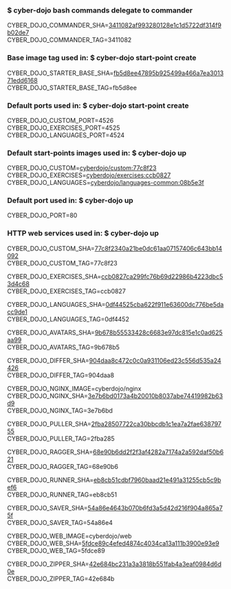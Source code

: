 ### $ cyber-dojo bash commands delegate to commander

CYBER_DOJO_COMMANDER_SHA=[3411082af993280128e1c1d5722df314f9b02de7](https://github.com/cyber-dojo/commander/commit/3411082af993280128e1c1d5722df314f9b02de7)<br/>
CYBER_DOJO_COMMANDER_TAG=3411082<br/>

### Base image tag used in: $ cyber-dojo start-point create

CYBER_DOJO_STARTER_BASE_SHA=[fb5d8ee47895b925499a466a7ea301371edd6168](https://github.com/cyber-dojo/starter-base/commit/fb5d8ee47895b925499a466a7ea301371edd6168)<br/>
CYBER_DOJO_STARTER_BASE_TAG=fb5d8ee<br/>


### Default ports used in: $ cyber-dojo start-point create

CYBER_DOJO_CUSTOM_PORT=4526
CYBER_DOJO_EXERCISES_PORT=4525
CYBER_DOJO_LANGUAGES_PORT=4524

### Default start-points images used in: $ cyber-dojo up

CYBER_DOJO_CUSTOM=[cyberdojo/custom:77c8f23](https://github.com/cyber-dojo/custom/commit/77c8f2340a21be0dc61aa07157406c643bb14092)<br/>
CYBER_DOJO_EXERCISES=[cyberdojo/exercises:ccb0827](https://github.com/cyber-dojo/exercises/commit/ccb0827ca299fc76b69d22986b4223dbc53d4c68)<br/>
CYBER_DOJO_LANGUAGES=[cyberdojo/languages-common:08b5e3f](https://github.com/cyber-dojo/languages-common/commit/08b5e3f0468fe3cb7f645049c1cee74a94f8d4c6)<br/>

### Default port used in: $ cyber-dojo up

CYBER_DOJO_PORT=80<br/>

### HTTP web services used in: $ cyber-dojo up

CYBER_DOJO_CUSTOM_SHA=[77c8f2340a21be0dc61aa07157406c643bb14092](https://github.com/cyber-dojo/custom/commit/77c8f2340a21be0dc61aa07157406c643bb14092)<br/>
CYBER_DOJO_CUSTOM_TAG=77c8f23<br/>

CYBER_DOJO_EXERCISES_SHA=[ccb0827ca299fc76b69d22986b4223dbc53d4c68](https://github.com/cyber-dojo/exercises/commit/ccb0827ca299fc76b69d22986b4223dbc53d4c68)<br/>
CYBER_DOJO_EXERCISES_TAG=ccb0827<br/>

CYBER_DOJO_LANGUAGES_SHA=[0df44525cba622f911e63600dc776be5dacc9de1](https://github.com/cyber-dojo/languages/commit/0df44525cba622f911e63600dc776be5dacc9de1)<br/>
CYBER_DOJO_LANGUAGES_TAG=0df4452<br/>

CYBER_DOJO_AVATARS_SHA=[9b678b55533428c6683e97dc815e1c0ad625aa99](https://github.com/cyber-dojo/avatars/commit/9b678b55533428c6683e97dc815e1c0ad625aa99)<br/>
CYBER_DOJO_AVATARS_TAG=9b678b5<br/>

CYBER_DOJO_DIFFER_SHA=[904daa8c472c0c0a931106ed23c556d535a24426](https://github.com/cyber-dojo/differ/commit/904daa8c472c0c0a931106ed23c556d535a24426)<br/>
CYBER_DOJO_DIFFER_TAG=904daa8<br/>

CYBER_DOJO_NGINX_IMAGE=cyberdojo/nginx
CYBER_DOJO_NGINX_SHA=[3e7b6bd0173a4b20010b8037abe74419982b63d9](https://github.com/cyber-dojo/nginx/commit/3e7b6bd0173a4b20010b8037abe74419982b63d9)<br/>
CYBER_DOJO_NGINX_TAG=3e7b6bd<br/>

CYBER_DOJO_PULLER_SHA=[2fba28507722ca30bbcdb1c1ea7a2fae63879755](https://github.com/cyber-dojo/puller/commit/2fba28507722ca30bbcdb1c1ea7a2fae63879755)<br/>
CYBER_DOJO_PULLER_TAG=2fba285<br/>

CYBER_DOJO_RAGGER_SHA=[68e90b6dd2f2f3af4282a7174a2a592daf50b621](https://github.com/cyber-dojo/ragger/commit/68e90b6dd2f2f3af4282a7174a2a592daf50b621)<br/>
CYBER_DOJO_RAGGER_TAG=68e90b6<br/>

CYBER_DOJO_RUNNER_SHA=[eb8cb51cdbf7960baad21e491a31255cb5c9bef6](https://github.com/cyber-dojo/runner/commit/eb8cb51cdbf7960baad21e491a31255cb5c9bef6)<br/>
CYBER_DOJO_RUNNER_TAG=eb8cb51<br/>

CYBER_DOJO_SAVER_SHA=[54a86e4643b070b6fd3a5d42d216f904a865a75f](https://github.com/cyber-dojo/saver/commit/54a86e4643b070b6fd3a5d42d216f904a865a75f)<br/>
CYBER_DOJO_SAVER_TAG=54a86e4<br/>

CYBER_DOJO_WEB_IMAGE=cyberdojo/web
CYBER_DOJO_WEB_SHA=[5fdce89c4efed4874c4034ca13a111b3900e93e9](https://github.com/cyber-dojo/web/commit/5fdce89c4efed4874c4034ca13a111b3900e93e9)<br/>
CYBER_DOJO_WEB_TAG=5fdce89<br/>

CYBER_DOJO_ZIPPER_SHA=[42e684bc231a3a3818b551fab4a3eaf0984d6d0e](https://github.com/cyber-dojo/zipper/commit/42e684bc231a3a3818b551fab4a3eaf0984d6d0e)<br/>
CYBER_DOJO_ZIPPER_TAG=42e684b<br/>

